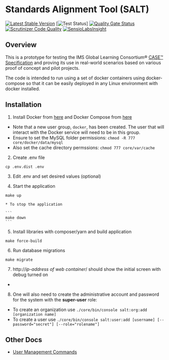 Standards Alignment Tool (SALT)
===============================

[![Latest Stable Version](https://poser.pugx.org/opensalt/opensalt/v/stable)](https://github.com/opensalt/opensalt) [![Test Status](https://github.com/opensalt/opensalt/workflows/Build%20and%20Test/badge.svg?branch=develop)] [![Quality Gate Status](https://sonarcloud.io/api/project_badges/measure?project=opensalt_opensalt&metric=alert_status)](https://sonarcloud.io/dashboard?id=opensalt_opensalt) [![Scrutinizer Code Quality](https://scrutinizer-ci.com/g/opensalt/opensalt/badges/quality-score.png?b=develop)](https://scrutinizer-ci.com/g/opensalt/opensalt/?branch=develop) [![SensioLabsInsight](https://insight.sensiolabs.com/projects/e4aee568-15d9-4d97-944f-fb742bb9e885/mini.png)](https://insight.sensiolabs.com/projects/e4aee568-15d9-4d97-944f-fb742bb9e885)


Overview
--------

This is a prototype for testing the IMS Global Learning Consortium® [CASE™ Specification](https://www.imsglobal.org/case) and proving its use
in real-world scenarios based on various proof of concept and pilot projects.

The code is intended to run using a set of docker containers using
docker-compose so that it can be easily deployed in any Linux environment
with docker installed.


Installation
------------

1. Install Docker from [here](https://www.docker.com/products/docker)
   and Docker Compose from [here](https://docs.docker.com/compose/install/)
  * Note that a new user group, `docker`, has been created. The user that will interact with the Docker service will need to be in this group.
  * Ensure to set the MySQL folder permissions: `chmod -R 777 core/docker/data/mysql`
  * Also set the cache directory permssions: `chmod 777 core/var/cache`

2. Create .env file
  ```
  cp .env.dist .env
  ```

3. Edit .env and set desired values (optional)

4. Start the application
  ```
  make up
  ```
    * To stop the application

    ```
    make down
    ```

5. Install libraries with composer/yarn and build application
  ```
  make force-build
  ```

6. Run database migrations
  ```
  make migrate
  ```

7. http://_ip-address of web container_/ should show the initial screen with debug turned on
  - 

8. One will also need to create the administrative account and password for the system with the **super-user** role:
  - To create an organization use `./core/bin/console salt:org:add [organization name]`
  - To create a user use `./core/bin/console salt:user:add [username] [--password="secret"] [--role="rolename"]`


Other Docs
----------

- [User Management Commands](./core/docs/Commands.md)
